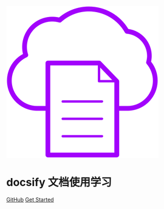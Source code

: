 
![logo](resource/img/logo.svg)

# **docsify 文档使用学习**
 
 
 
[GitHub](https://jnfn.github.io/blog/) 
[Get Started](/home/)